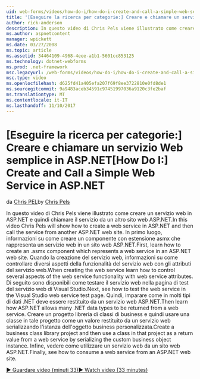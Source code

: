 ```yaml
---
uid: web-forms/videos/how-do-i/how-do-i-create-and-call-a-simple-web-service-in-aspnet
title: '[Eseguire la ricerca per categorie:] Creare e chiamare un servizio Web semplice in ASP.NET | Documenti Microsoft'
author: rick-anderson
description: In questo video di Chris Pels viene illustrato come creare un servizio web in ASP.NET e quindi chiamare il servizio da un altro sito web ASP.NET. In primo luogo, imparare a creare...
ms.author: aspnetcontent
manager: wpickett
ms.date: 03/27/2008
ms.topic: article
ms.assetid: 34464109-4968-4eee-a1b1-5601cc853125
ms.technology: dotnet-webforms
ms.prod: .net-framework
msc.legacyurl: /web-forms/videos/how-do-i/how-do-i-create-and-call-a-simple-web-service-in-aspnet
msc.type: video
ms.openlocfilehash: d625fd41a405efa207f69f8ee3722810e0fd8de1
ms.sourcegitcommit: 9a9483aceb34591c97451997036a9120c3fe2baf
ms.translationtype: MT
ms.contentlocale: it-IT
ms.lasthandoff: 11/10/2017
---
```

<a name="how-do-i-create-and-call-a-simple-web-service-in-aspnet"></a><span data-ttu-id="8cc63-104">[Eseguire la ricerca per categorie:] Creare e chiamare un servizio Web semplice in ASP.NET</span><span class="sxs-lookup"><span data-stu-id="8cc63-104">[How Do I:] Create and Call a Simple Web Service in ASP.NET</span></span>
====================
<span data-ttu-id="8cc63-105">da [Chris PEL](https://twitter.com/chrispels)</span><span class="sxs-lookup"><span data-stu-id="8cc63-105">by [Chris Pels](https://twitter.com/chrispels)</span></span>

<span data-ttu-id="8cc63-106">In questo video di Chris Pels viene illustrato come creare un servizio web in ASP.NET e quindi chiamare il servizio da un altro sito web ASP.NET.</span><span class="sxs-lookup"><span data-stu-id="8cc63-106">In this video Chris Pels will show how to create a web service in ASP.NET and then call the service from another ASP.NET web site.</span></span> <span data-ttu-id="8cc63-107">In primo luogo, informazioni su come creare un componente con estensione asmx che rappresenta un servizio web in un sito web ASP.NET.</span><span class="sxs-lookup"><span data-stu-id="8cc63-107">First, learn how to create an .asmx component which represents a web service in an ASP.NET web site.</span></span> <span data-ttu-id="8cc63-108">Quando la creazione del servizio web, informazioni su come controllare diversi aspetti della funzionalità del servizio web con gli attributi del servizio web.</span><span class="sxs-lookup"><span data-stu-id="8cc63-108">When creating the web service learn how to control several aspects of the web service functionality with web service attributes.</span></span> <span data-ttu-id="8cc63-109">Di seguito sono disponibili come testare il servizio web nella pagina di test del servizio web di Visual Studio.</span><span class="sxs-lookup"><span data-stu-id="8cc63-109">Next, see how to test the web service in the Visual Studio web service test page.</span></span> <span data-ttu-id="8cc63-110">Quindi, imparare come in molti tipi di dati .NET deve essere restituito da un servizio web ASP.NET.</span><span class="sxs-lookup"><span data-stu-id="8cc63-110">Then learn how ASP.NET allows many .NET data types to be returned from a web service.</span></span> <span data-ttu-id="8cc63-111">Creare un progetto libreria di classi di business e quindi usare una classe in tale progetto come un valore restituito da un servizio web serializzando l'istanza dell'oggetto business personalizzata.</span><span class="sxs-lookup"><span data-stu-id="8cc63-111">Create a business class library project and then use a class in that project as a return value from a web service by serializing the custom business object instance.</span></span> <span data-ttu-id="8cc63-112">Infine, vedere come utilizzare un servizio web da un sito web ASP.NET.</span><span class="sxs-lookup"><span data-stu-id="8cc63-112">Finally, see how to consume a web service from an ASP.NET web site.</span></span>

[<span data-ttu-id="8cc63-113">&#9654; Guardare video (minuti 33)</span><span class="sxs-lookup"><span data-stu-id="8cc63-113">&#9654; Watch video (33 minutes)</span></span>](https://channel9.msdn.com/Blogs/ASP-NET-Site-Videos/how-do-i-create-and-call-a-simple-web-service-in-aspnet)

